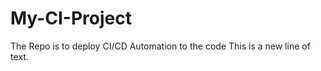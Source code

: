 # My-CI-Project
The Repo is to deploy CI/CD Automation to the code
T h i s   i s   a   n e w   l i n e   o f   t e x t .  
 